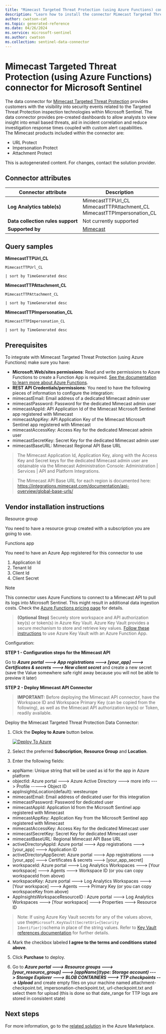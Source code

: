```yaml
---
title: "Mimecast Targeted Threat Protection (using Azure Functions) connector for Microsoft Sentinel"
description: "Learn how to install the connector Mimecast Targeted Threat Protection (using Azure Functions) to connect your data source to Microsoft Sentinel."
author: cwatson-cat
ms.topic: generated-reference
ms.date: 04/26/2024
ms.service: microsoft-sentinel
ms.author: cwatson
ms.collection: sentinel-data-connector
---
```


# Mimecast Targeted Threat Protection (using Azure Functions) connector for Microsoft Sentinel

The data connector for [Mimecast Targeted Threat Protection](https://community.mimecast.com/discussion/3421/how-to-integrate-mimecast-with-azure-sentinel/p1) provides customers with the visibility into security events related to the Targeted Threat Protection inspection technologies within Microsoft Sentinel. The data connector provides pre-created dashboards to allow analysts to view insight into email based threats, aid in incident correlation and reduce investigation response times coupled with custom alert capabilities.  
The Mimecast products included within the connector are: 
- URL Protect 
- Impersonation Protect 
- Attachment Protect


This is autogenerated content. For changes, contact the solution provider.

## Connector attributes

| Connector attribute | Description |
| --- | --- |
| **Log Analytics table(s)** | MimecastTTPUrl_CL<br/> MimecastTTPAttachment_CL<br/> MimecastTTPImpersonation_CL<br/> |
| **Data collection rules support** | Not currently supported |
| **Supported by** | [Mimecast](https://community.mimecast.com/discussion/2738/how-do-i-contact-support) |

## Query samples

**MimecastTTPUrl_CL**

   ```kusto
MimecastTTPUrl_CL

   | sort by TimeGenerated desc
   ```

**MimecastTTPAttachment_CL**

   ```kusto
MimecastTTPAttachment_CL

   | sort by TimeGenerated desc
   ```

**MimecastTTPImpersonation_CL**

   ```kusto
MimecastTTPImpersonation_CL

   | sort by TimeGenerated desc
   ```



## Prerequisites

To integrate with Mimecast Targeted Threat Protection (using Azure Functions) make sure you have: 

- **Microsoft.Web/sites permissions**: Read and write permissions to Azure Functions to create a Function App is required. [See the documentation to learn more about Azure Functions](/azure/azure-functions/).
- **REST API Credentials/permissions**: You need to have the following pieces of information to configure the integration:
- mimecastEmail: Email address of a dedicated Mimecast admin user
- mimecastPassword: Password for the dedicated Mimecast admin user
- mimecastAppId: API Application Id of the Mimecast Microsoft Sentinel app registered with Mimecast
- mimecastAppKey: API Application Key of the Mimecast Microsoft Sentinel app registered with Mimecast
- mimecastAccessKey: Access Key for the dedicated Mimecast admin user
- mimecastSecretKey: Secret Key for the dedicated Mimecast admin user
- mimecastBaseURL: Mimecast Regional API Base URL

> The Mimecast Application Id, Application Key, along with the Access Key and Secret keys for the dedicated Mimecast admin user are obtainable via the Mimecast Administration Console: Administration | Services | API and Platform Integrations.

> The Mimecast API Base URL for each region is documented here: https://integrations.mimecast.com/documentation/api-overview/global-base-urls/


## Vendor installation instructions

Resource group

You need to have a resource group created with a subscription you are going to use.

Functions app

You need to have an Azure App registered for this connector to use
1. Application Id
2. Tenant Id
3. Client Id
4. Client Secret


> [!NOTE]
   >  This connector uses Azure Functions to connect to a Mimecast API to pull its logs into Microsoft Sentinel. This might result in additional data ingestion costs. Check the [Azure Functions pricing page](https://azure.microsoft.com/pricing/details/functions/) for details.


>**(Optional Step)** Securely store workspace and API authorization key(s) or token(s) in Azure Key Vault. Azure Key Vault provides a secure mechanism to store and retrieve key values. [Follow these instructions](/azure/app-service/app-service-key-vault-references) to use Azure Key Vault with an Azure Function App.

Configuration:

**STEP 1 - Configuration steps for the Mimecast API**

Go to ***Azure portal ---> App registrations ---> [your_app] ---> Certificates & secrets ---> New client secret*** and create a new secret (save the Value somewhere safe right away because you will not be able to preview it later)


**STEP 2 - Deploy Mimecast API Connector**

>**IMPORTANT:** Before deploying the Mimecast API connector, have the Workspace ID  and Workspace Primary Key (can be copied from the following), as well as the Mimecast API authorization key(s) or Token, readily available.



Deploy the Mimecast Targeted Threat Protection Data Connector:


1. Click the **Deploy to Azure** button below. 

	[![Deploy To Azure](https://aka.ms/deploytoazurebutton)](https://aka.ms/sentinel-MimecastTTP-azuredeploy)
2. Select the preferred **Subscription**, **Resource Group** and **Location**. 
3. Enter the following fields:
 - appName: Unique string that will be used as id for the app in Azure platform
 - objectId: Azure portal ---> Azure Active Directory ---> more info ---> Profile -----> Object ID
 - appInsightsLocation(default): westeurope
 - mimecastEmail: Email address of dedicated user for this integration
 - mimecastPassword: Password for dedicated user
 - mimecastAppId: Application Id from the Microsoft Sentinel app registered with Mimecast
 - mimecastAppKey: Application Key from the Microsoft Sentinel app registered with Mimecast
 - mimecastAccessKey: Access Key for the dedicated Mimecast user
 - mimecastSecretKey: Secret Key for dedicated Mimecast user
 - mimecastBaseURL: Regional Mimecast API Base URL
 - activeDirectoryAppId: Azure portal ---> App registrations ---> [your_app] ---> Application ID
 - activeDirectoryAppSecret: Azure portal ---> App registrations ---> [your_app] ---> Certificates & secrets ---> [your_app_secret]
 - workspaceId: Azure portal ---> Log Analytics Workspaces ---> [Your workspace] ---> Agents ---> Workspace ID (or you can copy workspaceId from above) 
 - workspaceKey:  Azure portal ---> Log Analytics Workspaces ---> [Your workspace] ---> Agents ---> Primary Key (or you can copy workspaceKey from above) 
 - AppInsightsWorkspaceResourceID : Azure portal ---> Log Analytics Workspaces ---> [Your workspace] ---> Properties ---> Resource ID 

 >Note: If using Azure Key Vault secrets for any of the values above, use the`@Microsoft.KeyVault(SecretUri={Security Identifier})`schema in place of the string values. Refer to [Key Vault references documentation](/azure/app-service/app-service-key-vault-references) for further details.

4. Mark the checkbox labeled **I agree to the terms and conditions stated above**. 
5. Click **Purchase** to deploy.

6. Go to ***Azure portal ---> Resource groups ---> [your_resource_group] --->  [appName](type: Storage account) ---> Storage Explorer ---> BLOB CONTAINERS ---> TTP checkpoints ---> Upload*** and create empty files on your machine named attachment-checkpoint.txt, impersonation-checkpoint.txt, url-checkpoint.txt and select them for upload (this is done so that date_range for TTP logs are stored in consistent state)




## Next steps

For more information, go to the [related solution](https://azuremarketplace.microsoft.com/en-us/marketplace/apps/mimecastnorthamerica1584469118674.azure-sentinel-solution-mimecastttp?tab=Overview) in the Azure Marketplace.
